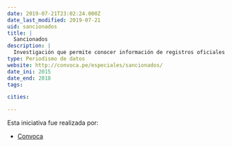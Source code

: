 ```yaml
---
date: 2019-07-21T23:02:24.000Z
date_last_modified: 2019-07-21
uid: sancionados
title: |
  Sancionados
description: |
  Investigación que permite conocer información de registros oficiales qué funcionarios sancionados en los últimos cuatro años por el órgano de control (Contraloría) tienen o tuvieron vinculación con diferentes organizaciones políticas en el Perú.
type: Periodismo de datos
website: http://convoca.pe/especiales/sancionados/
date_ini: 2015
date_end: 2018
tags:

cities: 

---
```


Esta iniciativa fue realizada por:

- [Convoca](/organizaciones/convoca)
